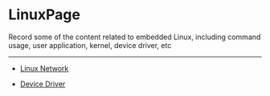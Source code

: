 # LinuxPage
Record some of the content related to embedded Linux, including command usage, user application, kernel, device driver, etc

------------------------------------------------------------------------------------------------------------------------------

- [Linux Network](https://github.com/awokezhou/LinuxPage/blob/master/Network/README.md)

- [Device Driver](https://github.com/awokezhou/LinuxPage/blob/master/DeviceDriver/README.md)
